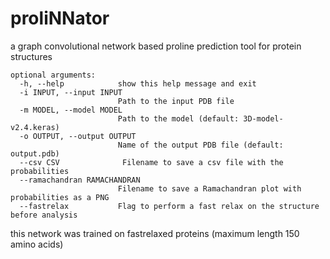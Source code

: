# proliNNator
a graph convolutional network based proline prediction tool for protein structures

```
optional arguments:
  -h, --help            show this help message and exit
  -i INPUT, --input INPUT
                        Path to the input PDB file
  -m MODEL, --model MODEL
                        Path to the model (default: 3D-model-v2.4.keras)
  -o OUTPUT, --output OUTPUT
                        Name of the output PDB file (default: output.pdb)
  --csv CSV              Filename to save a csv file with the probabilities
  --ramachandran RAMACHANDRAN
                        Filename to save a Ramachandran plot with probabilities as a PNG
  --fastrelax           Flag to perform a fast relax on the structure before analysis
```

this network was trained on fastrelaxed proteins (maximum length 150 amino acids)
